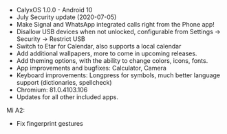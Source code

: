 * CalyxOS 1.0.0 - Android 10
* July Security update (2020-07-05)
* Make Signal and WhatsApp integrated calls right from the Phone app!
* Disallow USB devices when not unlocked, configurable from Settings -> Security -> Restrict USB
* Switch to Etar for Calendar, also supports a local calendar
* Add additional wallpapers, more to come in upcoming releases.
* Add theming options, with the ability to change colors, icons, fonts.
* App improvements and bugfixes: Calculator, Camera
* Keyboard improvements: Longpress for symbols, much better language support (dictionaries, spellcheck)
* Chromium: 81.0.4103.106
* Updates for all other included apps.

Mi A2:
* Fix fingerprint gestures
